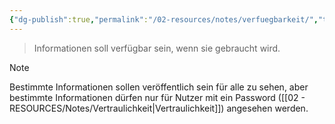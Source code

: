 ```yaml
---
{"dg-publish":true,"permalink":"/02-resources/notes/verfuegbarkeit/","tags":["it-sicherheit"],"updated":"2025-03-22T18:53:40.000+01:00"}
---
```


> Informationen soll verfügbar sein, wenn sie gebraucht wird.

>[!note] 
> Bestimmte Informationen sollen veröffentlich sein für alle zu sehen, aber bestimmte Informationen dürfen nur für Nutzer mit ein Password ([[02 - RESOURCES/Notes/Vertraulichkeit\|Vertraulichkeit]]) angesehen werden.